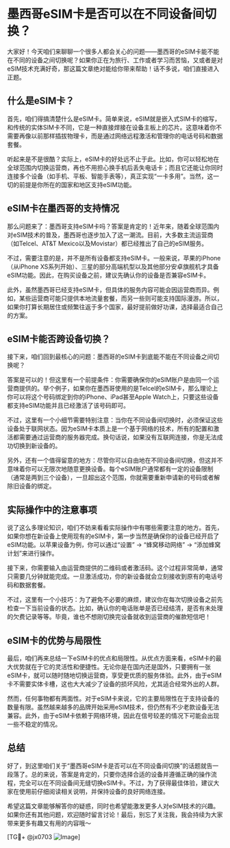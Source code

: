 # 墨西哥eSIM卡是否可以在不同设备间切换？

大家好！今天咱们来聊聊一个很多人都会关心的问题——墨西哥的eSIM卡能不能在不同的设备之间切换呢？如果你正在为旅行、工作或者学习而苦恼，又或者是对eSIM技术充满好奇，那这篇文章绝对能给你带来帮助！话不多说，咱们直接进入正题。

## 什么是eSIM卡？

首先，咱们得搞清楚什么是eSIM卡。简单来说，eSIM就是嵌入式SIM卡的缩写，和传统的实体SIM卡不同，它是一种直接焊接在设备主板上的芯片。这意味着你不需要再像以前那样插拔物理卡，而是通过网络远程激活和管理你的电话号码和数据套餐。

听起来是不是很酷？实际上，eSIM卡的好处远不止于此。比如，你可以轻松地在全球范围内切换运营商，再也不用担心换手机后丢失电话卡；而且它还能让你同时连接多个设备（如手机、平板、智能手表等），真正实现“一卡多用”。当然，这一切的前提是你所在的国家和地区支持eSIM功能。

## eSIM卡在墨西哥的支持情况

那么问题来了：墨西哥支持eSIM卡吗？答案是肯定的！近年来，随着全球范围内对eSIM技术的普及，墨西哥也逐步加入了这一潮流。目前，大多数主流运营商（如Telcel、AT&T Mexico以及Movistar）都已经推出了自己的eSIM服务。

不过，需要注意的是，并不是所有设备都支持eSIM卡。一般来说，苹果的iPhone（从iPhone XS系列开始）、三星的部分高端机型以及其他部分安卓旗舰机才具备eSIM功能。因此，在购买设备之前，建议先确认你的设备是否兼容eSIM卡。

此外，虽然墨西哥已经支持eSIM卡，但具体的服务内容可能会因运营商而异。例如，某些运营商可能只提供本地流量套餐，而另一些则可能支持国际漫游。所以，如果你打算长期居住或频繁往返于多个国家，最好提前做好功课，选择最适合自己的方案。

## eSIM卡能否跨设备切换？

接下来，咱们回到最核心的问题：墨西哥的eSIM卡到底能不能在不同设备之间切换呢？

答案是可以的！但这里有一个前提条件：你需要确保你的eSIM账户是由同一个运营商提供的。举个例子，如果你在墨西哥使用的是Telcel的eSIM卡，那么理论上你可以将这个号码绑定到你的iPhone、iPad甚至Apple Watch上，只要这些设备都支持eSIM功能并且已经激活了该号码即可。

不过，这里有一个小细节需要特别注意：当你在不同设备间切换时，必须保证这些设备处于联网状态。因为eSIM卡本质上是一个基于网络的技术，所有的配置和激活都需要通过运营商的服务器完成。换句话说，如果没有互联网连接，你是无法成功切换到新设备的。

另外，还有一个值得留意的地方：尽管你可以自由地在不同设备间切换，但这并不意味着你可以无限次地随意更换设备。每个eSIM账户通常都有一定的设备限制（通常是两到三个设备），一旦超出这个范围，你就需要重新申请新的号码或者解除旧设备的绑定。

## 实际操作中的注意事项

说了这么多理论知识，咱们不妨来看看实际操作中有哪些需要注意的地方。首先，如果你想在新设备上使用现有的eSIM卡，第一步当然是确保你的设备已经开启了eSIM功能。以苹果设备为例，你可以通过“设置” -> “蜂窝移动网络” -> “添加蜂窝计划”来进行操作。

接下来，你需要输入由运营商提供的二维码或者激活码。这个过程非常简单，通常只需要几分钟就能完成。一旦激活成功，你的新设备就会立刻接收到原有的电话号码和数据套餐。

不过，这里有一个小技巧：为了避免不必要的麻烦，建议你在每次切换设备之前先检查一下当前设备的状态。比如，确认你的电话账单是否已经结清，是否有未处理的欠费记录等等。毕竟，谁也不想刚切换完设备就收到运营商的催款短信吧！

## eSIM卡的优势与局限性

最后，咱们再来总结一下eSIM卡的优点和局限性。从优点方面来看，eSIM卡的最大优势就在于它的灵活性和便捷性。无论你是在国内还是国外，只要拥有一张eSIM卡，就可以随时随地切换运营商，享受更优质的服务体验。此外，由于eSIM卡不需要实体卡槽，这也大大减少了设备的损坏风险，尤其适合经常外出的人群。

然而，任何事物都有两面性。对于eSIM卡来说，它的主要局限性在于支持设备的数量有限。虽然越来越多的品牌开始采用eSIM技术，但仍然有不少老款设备无法兼容。此外，由于eSIM卡依赖于网络环境，因此在信号较差的情况下可能会出现一些不稳定的情况。

## 总结

好了，到这里咱们关于“墨西哥eSIM卡是否可以在不同设备间切换”的话题就告一段落了。总的来说，答案是肯定的，只要你选择合适的设备并遵循正确的操作流程，完全可以在不同设备间无缝切换eSIM卡。不过，为了获得最佳体验，建议大家在使用前仔细阅读相关说明，并保持设备的良好网络连接。

希望这篇文章能够解答你的疑惑，同时也希望能激发更多人对eSIM技术的兴趣。如果你还有其他问题，欢迎随时留言讨论！最后，别忘了关注我，我会持续为大家带来更多有趣又有用的内容哦～

[TG💪+ @jx0703 ![Image](https://github.com/user-attachments/assets/dbca1d08-cadb-493c-b0ec-ad6f7a83f270)]